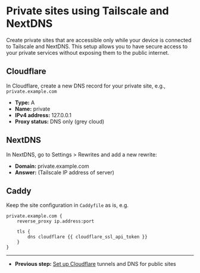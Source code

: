# Private sites using Tailscale and NextDNS

Create private sites that are accessible only while your device is connected to Tailscale and NextDNS. This setup allows you to have secure access to your private services without exposing them to the public internet.

## Cloudflare

In Cloudflare, create a new DNS record for your private site, e.g., `private.example.com`

-   **Type:** A
-   **Name:** private
-   **IPv4 address:** 127.0.0.1
-   **Proxy status:** DNS only (grey cloud)

## NextDNS

In NextDNS, go to Settings > Rewrites and add a new rewrite:

-   **Domain:** private.example.com
-   **Answer:** (Tailscale IP address of server)

## Caddy

Keep the site configuration in `Caddyfile` as is, e.g.

```caddyfile
private.example.com {
    reverse_proxy ip.address:port

    tls {
        dns cloudflare {{ cloudflare_ssl_api_token }}
    }
}
```

---

-   **Previous step:** [Set up Cloudflare](./cloudflare.md) tunnels and DNS for public sites
